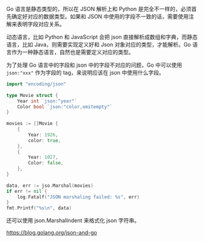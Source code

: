 Go 语言是静态类型的，所以在 JSON 解析上和 Python 是完全不一样的，必须首先确定好对应的数据类型。如果和 JSON 中使用的字段不一致的话，需要使用注解来表明字段对应关系。

动态语言，比如 Python 和 JavaScript 会把 json 直接解析成数组和字典，而静态语言，比如 Java，则需要实现定义好和 Json 对象对应的类型，才能解析。Go 语言作为一种静态语言，自然也是需要定义对应的类型。
 
为了处理 Go 语言中的字段和 json 中的字段不对应的问题，Go 中可以使用 `json:"xxx"`
作为字段的 tag，来说明应该在 json 中使用什么字段。
 
```go
import "encoding/json"
 
type Movie struct {
    Year int `json:"year"`
    Color bool `json:"color,omitempty"`
}
 
movies := []Movie {
    {
        Year: 1926,
        color: true,
    },
    {
        Year: 1027,
        Color: false,
    },
}
 
data, err := jso.Marshal(movies)
if err != nil {
    log.Fatalf("JSON marshaling failed: %s", err)
}
fmt.Printf("%s\n", data)
```
 
还可以使用 json.MarshalIndent 来格式化 json 字符串。

https://blog.golang.org/json-and-go
